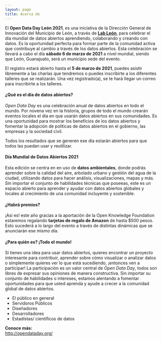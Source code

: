 ```yaml
---
layout: page
title: Acerca de
---
```


El **Open Data Day León 2021**, es una iniciativa de la Dirección General de Innovación del Municipio de León, a través de **[Lab León](https://www.facebook.com/lab.leon.DGI/)**, para celebrar el día mundial de datos abiertos aprendiendo, colaborando y creando con datos. Es la oportunidad perfecta para formar parte de la comunidad activa que contribuye al cambio a través de los datos abiertos. Esta celebración se llevará a cabo el día **sábado 6 de marzo de 2021** a nivel mundial, siendo que León, Guanajuato, será un municipio sede del evento.

El registro estará abierto hasta el **5 de marzo de 2021**, puedes asistir libremente a las charlas que tendremos o puedes inscribirte a los diferentes talleres que se realizarán. Una vez registrado(a), se te hará llegar un correo para inscribirte a los talleres.

#### ¿Qué es el día de datos abiertos?

*Open Data Day* es una celebración anual de datos abiertos en todo el mundo. Por novena vez en la historia, grupos de todo el mundo crearán eventos locales el día en que usarán datos abiertos en sus comunidades. Es una oportunidad para mostrar los beneficios de los datos abiertos y fomentar la adopción de políticas de datos abiertos en el gobierno, las empresas y la sociedad civil.

Todos los resultados que se generen ese día estarán abiertos para que todos las puedan usar y reutilizar.

#### Día Mundial de Datos Abiertos 2021

Esta edición se centra en en uso de **datos ambientales**, donde podrás aprender sobre la calidad del aire, arbolado urbano y gestión del agua de la ciudad, utilizando datos para hacer análisis, visualizaciones, mapas y más. Sin importar el conjunto de habilidades técnicas que poseeas, este es un espacio abierto para aprender y ayudar con datos abiertos globales y locales al crecimiento de una comunidad incluyente y sostenible.

#### ¿Habrá premios?
¡Así es! este año gracias a la aportación de la Open Knowledge Foundation estaremos regalando **tarjetas de regalo de Amazon** de hasta $500 pesos. Esto sucederá a lo largo del evento a través de distintas dinámicas que se anunciarán ese mismo día.


#### ¿Para quién es? ¡Todo el mundo!
Si tienes una idea para usar datos abiertos, quieres encontrar un proyecto interesante para contribuir, aprender sobre cómo visualizar o analizar datos o simplemente quieres ver lo que está sucediendo, ¡entonces ven a participar! La participación es un valor central de *Open Data Day*, todos son libres de expresar sus opiniones de manera constructiva. Sin importar su conjunto de habilidades o intereses, estamos alentando a fomentar oportunidades para que usted aprenda y ayude a crecer a la comunidad global de datos abiertos.

- El público en general
- Servidoros Públicos
- Diseñadores
- Desarrolladores
- Estadístas/ científicos de datos

<strong>Conoce más:</strong><br />
<a href="http://opendataday.org/">http://opendataday.org/</a>
